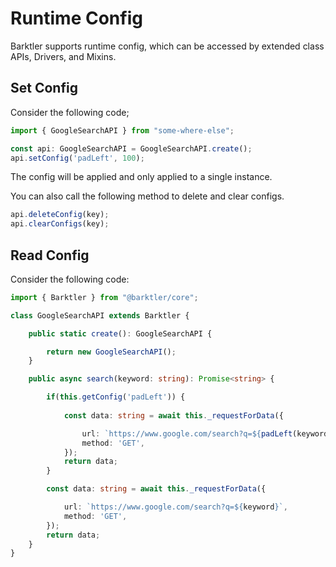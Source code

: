 # Runtime Config

Barktler supports runtime config, which can be accessed by extended class APIs, Drivers, and Mixins.

## Set Config

Consider the following code;

```ts
import { GoogleSearchAPI } from "some-where-else";

const api: GoogleSearchAPI = GoogleSearchAPI.create();
api.setConfig('padLeft', 100);
```

The config will be applied and only applied to a single instance.

You can also call the following method to delete and clear configs.

```ts
api.deleteConfig(key);
api.clearConfigs(key);
```

## Read Config

Consider the following code:

```ts
import { Barktler } from "@barktler/core";

class GoogleSearchAPI extends Barktler {

    public static create(): GoogleSearchAPI {

        return new GoogleSearchAPI();
    }

    public async search(keyword: string): Promise<string> {

        if(this.getConfig('padLeft')) {
            
            const data: string = await this._requestForData({

                url: `https://www.google.com/search?q=${padLeft(keyword, this.getConfig(padLeft))}`,
                method: 'GET',
            });
            return data;
        }

        const data: string = await this._requestForData({

            url: `https://www.google.com/search?q=${keyword}`,
            method: 'GET',
        });
        return data;
    }
}
```
